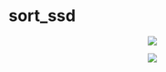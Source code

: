 # sort_ssd
<p align="center">
<img src="https://capsule-render.vercel.app/api?type=waving&color=timeGradient&height=300&&section=footer&text={TITLE}&fontSize=90&fontAlign=50&fontAlignY=70&desc={use the sort and ssd algorithm to track objects}&descAlign=50&descSize=30&descAlignY=40&animation=twinkling" />
</p>
<p align="center">
<img src="https://capsule-render.vercel.app/api?type=waving&color=timeGradient&height=300&&section=header&text={TITLE}&fontSize=90&fontAlign=50&fontAlignY=30&desc={Hello_World}&descAlign=50&descSize=30&descAlignY=60&animation=twinkling" />
</p>
